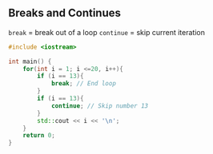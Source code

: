 ## Breaks and Continues

`break` = break out of a loop
`continue` = skip current iteration

```cpp
#include <iostream>

int main() {
    for(int i = 1; i <=20, i++){
        if (i == 13){
            break; // End loop
        }
        if (i == 13){
            continue; // Skip number 13
        }
        std::cout << i << '\n';
    }
    return 0;
}
```